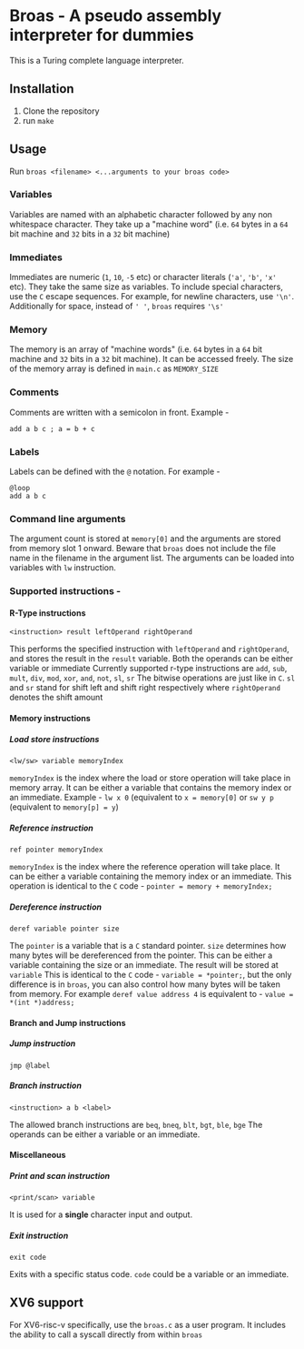 # Broas - A pseudo assembly interpreter for dummies

This is a Turing complete language interpreter.

## Installation
1. Clone the repository
2. run `make`

## Usage
Run `broas <filename> <...arguments to your broas code>`

### Variables
Variables are named with an alphabetic character followed by any non whitespace character. They take up a "machine word" (i.e. `64` bytes in a `64` bit machine and `32` bits in a `32` bit machine)

### Immediates
Immediates are numeric (`1`, `10`, `-5` etc) or character literals (`'a'`, `'b'`, `'x'` etc). They take the same size as variables. To include special characters, use the `C` escape sequences. For example, for newline characters, use `'\n'`. Additionally for space, instead of `' '`, `broas` requires `'\s'`

### Memory
The memory is an array of "machine words" (i.e. `64` bytes in a `64` bit machine and `32` bits in a `32` bit machine). It can be accessed freely. The size of the memory array is defined in `main.c` as `MEMORY_SIZE`

### Comments
Comments are written with a semicolon in front. Example - 
```
add a b c ; a = b + c
```

### Labels
Labels can be defined with the `@` notation. For example - 
```
@loop
add a b c
```

### Command line arguments
The argument count is stored at `memory[0]` and the arguments are stored from memory slot 1 onward. Beware that `broas` does not include the file name in the filename in the argument list. The arguments can be loaded into variables with `lw` instruction. 

### Supported instructions - 

#### R-Type instructions
```
<instruction> result leftOperand rightOperand
```
This performs the specified instruction with `leftOperand` and `rightOperand`, and stores the result in the `result` variable. Both the operands can be either variable or immediate
Currently supported r-type instructions are `add`, `sub`, `mult`, `div`, `mod`, `xor`, `and`, `not`, `sl`, `sr`
The bitwise operations are just like in `C`. `sl` and `sr` stand for shift left and shift right respectively where `rightOperand` denotes the shift amount

#### Memory instructions
##### Load store instructions
```
<lw/sw> variable memoryIndex
```
`memoryIndex` is the index where the load or store operation will take place in memory array. It can be either a variable that contains the memory index or an immediate. Example - `lw x 0` (equivalent to `x = memory[0]` or `sw y p` (equivalent to `memory[p] = y`)

##### Reference instruction
```
ref pointer memoryIndex
```
`memoryIndex` is the index where the reference operation will take place. It can be either a variable containing the memory index or an immediate.
This operation is identical to the `C` code - `pointer = memory + memoryIndex;`

##### Dereference instruction
```
deref variable pointer size
```
The `pointer` is a variable that is a `C` standard pointer.
`size` determines how many bytes will be dereferenced from the pointer. This can be either a variable containing the size or an immediate.
The result will be stored at `variable`
This is identical to the `C` code - `variable = *pointer;`, but the only difference is in `broas`, you can also control how many bytes will be taken from memory. For example `deref value address 4` is equivalent to - `value = *(int *)address;`

#### Branch and Jump instructions

##### Jump instruction
```
jmp @label
```

##### Branch instruction
```
<instruction> a b <label>
```

The allowed branch instructions are `beq`, `bneq`, `blt`, `bgt`, `ble`, `bge`
The operands can be either a variable or an immediate.

#### Miscellaneous

##### Print and scan instruction
```
<print/scan> variable
```

It is used for a **single** character input and output.

##### Exit instruction
```
exit code
```
Exits with a specific status code. `code` could be a variable or an immediate.

## XV6 support
For XV6-risc-v specifically, use the `broas.c` as a user program. It includes the ability to call a syscall directly from within `broas`
